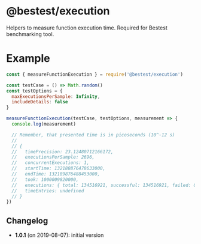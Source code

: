 # @bestest/execution

Helpers to measure function execution time. Required for Bestest benchmarking tool.

# Example

```js
const { measureFunctionExecution } = require('@bestest/execution')

const testCase = () => Math.random()
const testOptions = {
  maxExecutionsPerSample: Infinity,
  includeDetails: false
}

measureFunctionExecution(testCase, testOptions, measurement => {
  console.log(measurement)

  // Remember, that presented time is in picoseconds (10^-12 s)
  //
  // {
  //   timePrecision: 23.12480712166172,
  //   executionsPerSample: 2696,
  //   concurrentExecutions: 1,
  //   startTime: 132188876478633000,
  //   endTime: 132189876488453000,
  //   took: 1000009820000,
  //   executions: { total: 134516921, successful: 134516921, failed: 0 },
  //   timeEntries: undefined
  // }
})
```

## Changelog

* **1.0.1** (on 2019-08-07): initial version
